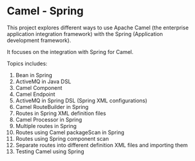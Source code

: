 # Camel - Spring

This project explores different ways to use Apache Camel (the enterprise application integration framework) with the Spring (Application development framework).

It focuses on the integration with Spring for Camel.

Topics includes:

1. Bean in Spring
2. ActiveMQ in Java DSL
3. Camel Component
4. Camel Endpoint
5. ActiveMQ in Spring DSL (Spring XML configurations)
6. Camel RouteBuilder in Spring
7. Routes in Spring XML definition files
8. Camel Processor in Spring
9. Multiple routes in Spring
10. Routes using Camel packageScan in Spring
11. Routes using Spring component scan
12. Separate routes into different definition XML files and importing them
13. Testing Camel using Spring
